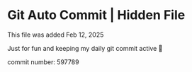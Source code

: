 # Git Auto Commit | Hidden File

This file was added Feb 12, 2025

Just for fun and keeping my daily git commit active 🤪

commit number: 597789
